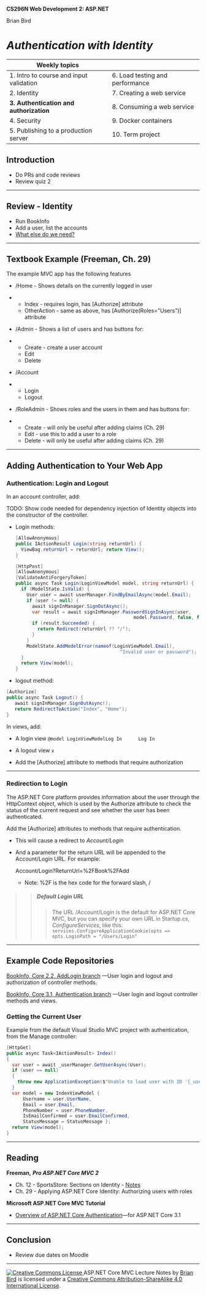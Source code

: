 **CS296N Web Development 2: ASP.NET**                                                        

 Brian Bird

# *Authentication with Identity*

| Weekly topics                           |                                 |
| --------------------------------------- | ------------------------------- |
| 1. Intro to course and input validation | 6. Load testing and performance |
| 2. Identity                             | 7. Creating a web service       |
| **3. Authentication and authorization** | 8. Consuming a web service      |
| 4. Security                             | 9. Docker containers            |
| 5. Publishing to a production server    | 10. Term project                |



## Introduction

- Do PRs and code reviews
- Review quiz 2

------



## Review - Identity

- Run BookInfo
- Add a user, list the accounts
- [What else do we need? ](#weneed)

------



## Textbook Example (Freeman, Ch. 29)

The example MVC app has the following features 

- /Home - Shows details on the currently logged in user

- - Index - requires login, has [Authorize] attribute
  - OtherAction - same as above, has [Authorize(Roles="Users")] attribute 

- /Admin - Shows a list of users and has buttons for:

- - Create - create a user account
  - Edit
  - Delete

- /Account

- - Login
  - Logout

- /RoleAdmin - Shows roles and the users in them and has buttons for:

- - Create - will only be useful after adding claims (Ch. 29)
  - Edit - use this to add a user to a role 
  - Delete - will only be useful after adding claims (Ch. 29)

------



## Adding Authentication to Your Web App

### Authentication: Login and Logout 

In an account controller, add:

TODO: Show code needed for dependency injection of Identity objects into the constructor of the controller.

- Login methods:

  ```C#
  [AllowAnonymous]
  public IActionResult Login(string returnUrl) { 
    ViewBag.returnUrl = returnUrl; return View();
  }
  
  [HttpPost]
  [AllowAnonymous]
  [ValidateAntiForgeryToken]
  public async Task Login(LoginViewModel model, string returnUrl) { 
    if (ModelState.IsValid) {   
      User user = await userManager.FindByEmailAsync(model.Email);
      if (user != null) {
        await signInManager.SignOutAsync();
        var result = await signInManager.PasswordSignInAsync(user, 
                                             model.Password, false, false);
        if (result.Succeeded) {
          return Redirect(returnUrl ?? "/");
        }
      }
      ModelState.AddModelError(nameof(LoginViewModel.Email), 
                                        "Invalid user or password");
    }
    return View(model);
  }
  ```

- logout method:
  
```C#
[Authorize]
public async Task Logout() {
   await signInManager.SignOutAsync();
   return RedirectToAction("Index", "Home");
}
```

In views, add:

- A login view
  `@model LoginViewModelLog In      Log In`
- A logout view `x `

- Add the [Authorize] attribute to methods that require authorization

------



### Redirection to Login

The ASP.NET Core platform provides information about the user through the HttpContext object, which is used by the Authorize attribute to check the status of the current request and see whether the user has been authenticated. 

Add the [Authorize] attributes to methods that require authentication.

- This will cause a redirect to *Account/Login*

- And a parameter for the return URL will be appended to the Account/Login URL. For example:

  Account/Login?ReturnUrl=%2FBook%2FAdd

  - Note: %2F is the hex code for the forward slash, /

> > ##### Default Login URL 
> >
> > > The URL /Account/Login is the default for ASP.NET Core MVC, but you can specify your own URL in Startup.cs, *ConfigureServices*, like this:
> > > `services.ConfigureApplicationCookie(opts => opts.LoginPath = "/Users/Login"`

------



## Example Code Repositories

[BookInfo, Core 2.2, AddLogin branch](https://github.com/LCC-CIT/CS296N-BookInfo-Core-2/tree/AddIdentity) &mdash;User login and logout and authorization of controller methods.

[BookInfo, Core 3.1, Authentication branch](https://github.com/ProfBird/BookInfo-WebApp-Core3/tree/Authentication) &mdash;User login and logout controller methods and views.

### Getting the Current User

Example from the default Visual Studio MVC project with authentication, from the Manage controller:

```C#
[HttpGet]
public async Task<IActionResult> Index()
{
  var user = await _userManager.GetUserAsync(User); 
  if (user == null)
  { 
    throw new ApplicationException($"Unable to load user with ID '{_userManager.GetUserId(User)}'."); 
  }
  var model = new IndexViewModel {
	  Username = user.UserName,
	  Email = user.Email,
	  PhoneNumber = user.PhoneNumber,
	  IsEmailConfirmed = user.EmailConfirmed,
	  StatusMessage = StatusMessage };
  return View(model);
}
```

------



## Reading

**Freeman,** ***Pro ASP.NET Core MVC 2***

- Ch. 12 - SportsStore: Sections on Identity - [Notes](SportsStoreCh12.html)
- Ch. 29 - Applying ASP.NET Core Identity: Authorizing users with roles 

**Microsoft ASP.NET Core MVC Tutorial** 

- [Overview of ASP.NET Core Authentication](https://docs.microsoft.com/en-us/aspnet/core/security/authentication/?view=aspnetcore-3.1)&mdash;for ASP.NET Core 3.1 

------



## Conclusion

- Review due dates on Moodle

------



[![Creative Commons License](https://i.creativecommons.org/l/by-sa/4.0/88x31.png) ](http://creativecommons.org/licenses/by-sa/4.0/)
ASP.NET Core MVC Lecture Notes by [Brian Bird](https://birdsbits.blog) is licensed under a [Creative Commons Attribution-ShareAlike 4.0 International License](http://creativecommons.org/licenses/by-sa/4.0/). 